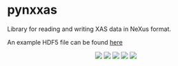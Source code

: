 # pynxxas
Library for reading and writing XAS data in NeXus format.

An example HDF5 file can be found [here](https://myhdf5.hdfgroup.org/view?url=https%3A%2F%2Fpynxxas.readthedocs.io%2Fen%2Flatest%2F_static%2Fgeneric.h5)

<p align="center">
    <a href="https://pynxxas.readthedocs.io" alt="Documentation">
        <img src="https://readthedocs.org/projects/pynxxas/badge/?version=latest" /></a>
    <a href="https://github.com/XraySpectroscopy/pynxxas/actions/workflows/ci.yml" alt="CI Status">
        <img src="https://github.com/XraySpectroscopy/pynxxas/actions/workflows/ci.yml/badge.svg" /></a>
    <a href="https://github.com/XraySpectroscopy/pynxxas?tab=MIT-1-ov-file#MIT-1-ov-file" alt="License">
        <img src="https://img.shields.io/badge/license-MIT-blue" /></a>
    <a href="https://github.com/psf/black" alt="Code Style">
        <img src="https://img.shields.io/badge/code%20style-black-000000.svg" /></a>
    <a href="https://myhdf5.hdfgroup.org/view?url=https%3A%2F%2Fpynxxas.readthedocs.io%2Fen%2Flatest%2F_static%2Fgeneric.h5" alt="NeXus">
        <img src="https://raw.githubusercontent.com/nexusformat/definitions/refs/heads/main/common/favicon.ico" /></a>
</p>
